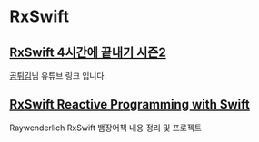 # RxSwift

## [RxSwift 4시간에 끝내기 시즌2](https://www.youtube.com/playlist?list=PL03rJBlpwTaBrhux_C8RmtWDI_kZSLvdQ)
[곰튀김](https://www.youtube.com/channel/UCsrPur3UrxuwGmT1Jq6tkQw)님 유튜브 링크 입니다.

## [RxSwift Reactive Programming with Swift]()
Raywenderlich RxSwift 뱀장어책 내용 정리 및 프로젝트


